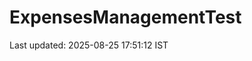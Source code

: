 # ExpensesManagementTest


















































































































































































Last updated: 2025-08-25 17:51:12 IST
